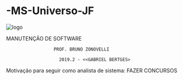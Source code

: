 # -MS-Universo-JF
![logo](https://user-images.githubusercontent.com/26776677/68999548-6295de80-08a0-11ea-8fb6-8719e96410a4.png)

MANUTENÇÃO DE SOFTWARE

                      PROF. BRUNO ZONOVELLI

                        2019.2 - <<GABRIEL BERTGES>

Motivação para seguir como analista de sistema: FAZER CONCURSOS
